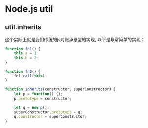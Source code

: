 # Node.js util

## util.inherits

这个实际上就是我们传统的js对继承原型的实现, 以下是非常简单的实现：

```js
function fn1() {
    this.a = 1;
    this.b = 2;
}

function fn2() {
    fn1.call(this)
}

function inherits(constructor, superConstructor) {
    let p = function() {};
    p.prototype = constructor;
    
    let q = new p();
    superConstructor.prototype = q;
    q.constructor = superConstructor;
}
```